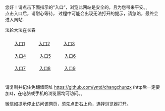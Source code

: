 您好！请点击下面指示的“入口”，浏览此网站是安全的，且为您带来平安。。 <br/>
点击入口后，请耐心等待， 过程中可能会出现无法打开的提示，请忽略，最终会进入网站. </br>

法轮大法在长春<br/>
<div style="padding:10px"><a style="margin:20px" target="_blank" href="https://dny8bsjce6lld.cloudfront.net/2Qpsp?avjahzpn" id="ccLink1" rel="nofollow">入口1</a> <a target="_blank" style="margin:20px" href="https://d3u28hpuqu190a.cloudfront.net/2Qpsp?qjxqd" id="ccLink2" rel="nofollow">入口2</a> <a style="margin:20px" target="_blank" href="https://d13vovco9hvekr.cloudfront.net/2Qpsp?hljhaf" id="ccLink3" rel="nofollow">入口3</a></div>

<div style="padding:10px" ><a style="margin:20px" target="_blank" href="https://dny8bsjce6lld.cloudfront.net/2Qpsp?avjahzpn" id="ccLink4" rel="nofollow">入口4</a> <a style="margin:20px" href="https://d3u28hpuqu190a.cloudfront.net/2Qpsp?qjxqd" target="_blank" id="ccLink5" rel="nofollow">入口5</a> <a style="margin:20px" href="https://d13vovco9hvekr.cloudfront.net/2Qpsp?hljhaf" target="_blank" id="ccLink6" rel="nofollow">入口6</a></div>

<div style="padding:10px"><a style="margin:20px" target="_blank" href="https://dny8bsjce6lld.cloudfront.net/2Qpsp?avjahzpn" id="ccLink7" rel="nofollow">入口7</a> <a style="margin:20px" href="https://d3u28hpuqu190a.cloudfront.net/2Qpsp?qjxqd" target="_blank" id="ccLink8" rel="nofollow">入口8</a> <a style="margin:20px" target="_blank" href="https://d13vovco9hvekr.cloudfront.net/2Qpsp?hljhaf" id="ccLink9" rel="nofollow">入口9</a></div>

<br/>



请复制并记住免翻墙网址 https://github.com/yntd/changchunzx (http后一定要加s)，在电脑或手机的浏览器均可访问。。<br/>

微信如提示停止访问该网页，须先点击右上角，选择浏览器打开。
